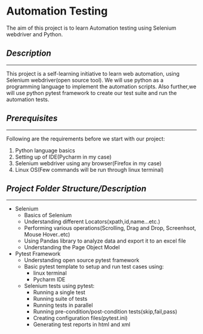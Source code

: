 # Automation Testing

The aim of this project is to learn Automation testing using Selenium webdriver and Python.

## *Description*
___
This project is a self-learning initiative to learn web automation, using Selenium webdriver(open source tool).
We will use python as a programming language to implement the automation scripts. Also
further,we will use python pytest framework to create our test suite and run the automation
tests.

## *Prerequisites*
___
Following are the requirements before we start with our project:

1. Python language basics
2. Setting up of IDE(Pycharm in my case)
3. Selenium webdriver using any browser(Firefox in my case)
4. Linux OS(Few commands will be run through linux terminal)

## *Project Folder Structure/Description*
___
* Selenium
    * Basics of Selenium 
    * Understanding different Locators(xpath,id,name...etc.)
    * Performing various operations(Scrolling, Drag and Drop, Screenhsot, Mouse Hover..etc)
    * Using Pandas library to analyze data and export it to an excel file
    * Understanding the Page Object Model
* Pytest Framework
    * Understanding open source pytest framework
    * Basic pytest template to setup and run test cases using:
        * linux terminal
        * Pycharm IDE
    * Selenium tests using pytest:
        * Running a single test
        * Running suite of tests
        * Running tests in parallel
        * Running pre-condition/post-condition tests(skip,fail,pass)
        * Creating configuration files(pytest.ini)
        * Generating test reports in html and xml
